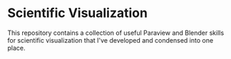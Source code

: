 # Scientific Visualization
This repository contains a collection of useful Paraview and Blender skills for scientific visualization that I've developed and condensed into one place.
